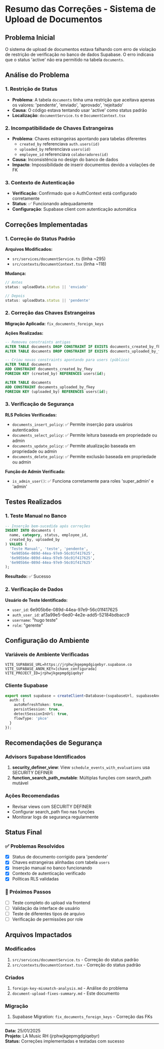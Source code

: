 # Resumo das Correções - Sistema de Upload de Documentos

## Problema Inicial
O sistema de upload de documentos estava falhando com erro de violação de restrição de verificação no banco de dados Supabase. O erro indicava que o status 'active' não era permitido na tabela `documents`.

## Análise do Problema

### 1. Restrição de Status
- **Problema**: A tabela `documents` tinha uma restrição que aceitava apenas os valores: 'pendente', 'enviado', 'aprovado', 'rejeitado'
- **Causa**: O código estava tentando usar 'active' como status padrão
- **Localização**: `documentService.ts` e `DocumentContext.tsx`

### 2. Incompatibilidade de Chaves Estrangeiras
- **Problema**: Chaves estrangeiras apontando para tabelas diferentes
  - `created_by` referenciava `auth.users(id)`
  - `uploaded_by` referenciava `users(id)` 
  - `employee_id` referenciava `colaboradores(id)`
- **Causa**: Inconsistência no design do banco de dados
- **Impacto**: Impossibilidade de inserir documentos devido a violações de FK

### 3. Contexto de Autenticação
- **Verificação**: Confirmado que o AuthContext está configurado corretamente
- **Status**: ✅ Funcionando adequadamente
- **Configuração**: Supabase client com autenticação automática

## Correções Implementadas

### 1. Correção do Status Padrão
**Arquivos Modificados:**
- `src/services/documentService.ts` (linha ~295)
- `src/contexts/DocumentContext.tsx` (linha ~118)

**Mudança:**
```typescript
// Antes
status: uploadData.status || 'enviado'

// Depois  
status: uploadData.status || 'pendente'
```

### 2. Correção das Chaves Estrangeiras
**Migração Aplicada:** `fix_documents_foreign_keys`

**Ações Realizadas:**
```sql
-- Removeu constraints antigas
ALTER TABLE documents DROP CONSTRAINT IF EXISTS documents_created_by_fkey;
ALTER TABLE documents DROP CONSTRAINT IF EXISTS documents_uploaded_by_fkey;

-- Criou novas constraints apontando para users (público)
ALTER TABLE documents 
ADD CONSTRAINT documents_created_by_fkey 
FOREIGN KEY (created_by) REFERENCES users(id);

ALTER TABLE documents 
ADD CONSTRAINT documents_uploaded_by_fkey 
FOREIGN KEY (uploaded_by) REFERENCES users(id);
```

### 3. Verificação de Segurança
**RLS Policies Verificadas:**
- `documents_insert_policy`: ✅ Permite inserção para usuários autenticados
- `documents_select_policy`: ✅ Permite leitura baseada em propriedade ou admin
- `documents_update_policy`: ✅ Permite atualização baseada em propriedade ou admin  
- `documents_delete_policy`: ✅ Permite exclusão baseada em propriedade ou admin

**Função de Admin Verificada:**
- `is_admin_user()`: ✅ Funciona corretamente para roles 'super_admin' e 'admin'

## Testes Realizados

### 1. Teste Manual no Banco
```sql
-- Inserção bem-sucedida após correções
INSERT INTO documents (
  name, category, status, employee_id, 
  created_by, uploaded_by
) VALUES (
  'Teste Manual', 'teste', 'pendente',
  '6e905b6e-089d-44ea-97e9-56c01f417625',
  '6e905b6e-089d-44ea-97e9-56c01f417625', 
  '6e905b6e-089d-44ea-97e9-56c01f417625'
);
```
**Resultado:** ✅ Sucesso

### 2. Verificação de Dados
**Usuário de Teste Identificado:**
- `user_id`: 6e905b6e-089d-44ea-97e9-56c01f417625
- `auth_user_id`: af3a99e5-6ed0-4e2e-add5-52184bdbacc9
- `username`: "hugo teste"
- `role`: "gerente"

## Configuração do Ambiente

### Variáveis de Ambiente Verificadas
```env
VITE_SUPABASE_URL=https://jrphwjkgepmgdgiqebyr.supabase.co
VITE_SUPABASE_ANON_KEY=[chave_configurada]
VITE_PROJECT_ID=jrphwjkgepmgdgiqebyr
```

### Cliente Supabase
```typescript
export const supabase = createClient<Database>(supabaseUrl, supabaseAnonKey, {
  auth: {
    autoRefreshToken: true,
    persistSession: true,
    detectSessionInUrl: true,
    flowType: 'pkce'
  }
});
```

## Recomendações de Segurança

### Advisors Supabase Identificados
1. **security_definer_view**: View `schedule_events_with_evaluations` usa SECURITY DEFINER
2. **function_search_path_mutable**: Múltiplas funções com search_path mutável

### Ações Recomendadas
- Revisar views com SECURITY DEFINER
- Configurar search_path fixo nas funções
- Monitorar logs de segurança regularmente

## Status Final

### ✅ Problemas Resolvidos
- [x] Status de documento corrigido para 'pendente'
- [x] Chaves estrangeiras alinhadas com tabela `users`
- [x] Inserção manual no banco funcionando
- [x] Contexto de autenticação verificado
- [x] Políticas RLS validadas

### 🔄 Próximos Passos
- [ ] Teste completo do upload via frontend
- [ ] Validação da interface de usuário
- [ ] Teste de diferentes tipos de arquivo
- [ ] Verificação de permissões por role

## Arquivos Impactados

### Modificados
1. `src/services/documentService.ts` - Correção do status padrão
2. `src/contexts/DocumentContext.tsx` - Correção do status padrão

### Criados
1. `foreign-key-mismatch-analysis.md` - Análise do problema
2. `document-upload-fixes-summary.md` - Este documento

### Migração
1. Supabase Migration: `fix_documents_foreign_keys` - Correção das FKs

---

**Data:** 25/01/2025  
**Projeto:** LA Music RH (jrphwjkgepmgdgiqebyr)  
**Status:** Correções implementadas e testadas com sucesso
